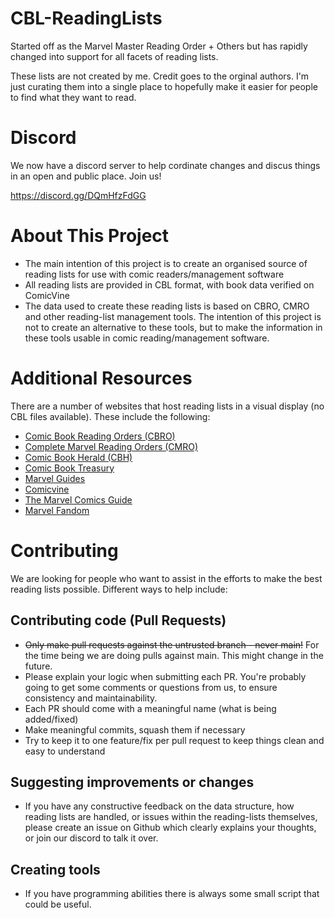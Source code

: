 # CBL-ReadingLists
Started off as the Marvel Master Reading Order + Others but has rapidly changed into support for all facets of reading lists. 

These lists are not created by me. Credit goes to the orginal authors. I'm just curating them into a single place to hopefully make it easier for people to find what they want to read. 

# Discord
We now have a discord server to help cordinate changes and discus things in an open and public place. Join us!

https://discord.gg/DQmHfzFdGG

# About This Project
- The main intention of this project is to create an organised source of reading lists for use with comic readers/management software
- All reading lists are provided in CBL format, with book data verified on ComicVine
- The data used to create these reading lists is based on CBRO, CMRO and other reading-list management tools. The intention of this project is not to create an alternative to these tools, but to make the information in these tools usable in comic reading/management software.

# Additional Resources
There are a number of websites that host reading lists in a visual display (no CBL files available). These include the following:
- [Comic Book Reading Orders (CBRO)](https://comicbookreadingorders.com/)
- [Complete Marvel Reading Orders (CMRO)](https://cmro.travis-starnes.com/)
- [Comic Book Herald (CBH)](https://www.comicbookherald.com/)
- [Comic Book Treasury](https://www.comicbooktreasury.com/)
- [Marvel Guides](https://marvelguides.com/)
- [Comicvine](https://comicvine.gamespot.com/story-arcs/)
- [The Marvel Comics Guide](http://marvelcrossovers.blogspot.com/)
- [Marvel Fandom](https://marvel.fandom.com/wiki/Marvel_Universe_Reading_Order)

# Contributing
We are looking for people who want to assist in the efforts to make the best reading lists possible.
Different ways to help include:

## Contributing code (Pull Requests)

- ~~Only make pull requests against the untrusted branch - never main!~~ For the time being we are doing pulls against main. This might change in the future. 
- Please explain your logic when submitting each PR. You're probably going to get some comments or questions from us, to ensure consistency and maintainability.
- Each PR should come with a meaningful name (what is being added/fixed)
- Make meaningful commits, squash them if necessary
- Try to keep it to one feature/fix per pull request to keep things clean and easy to understand

## Suggesting improvements or changes
- If you have any constructive feedback on the data structure, how reading lists are handled, or issues within the reading-lists themselves, please create an issue on Github which clearly explains your thoughts, or join our discord to talk it over. 

## Creating tools 
- If you have programming abilities there is always some small script that could be useful. 
